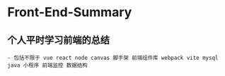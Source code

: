 # Front-End-Summary
  ## 个人平时学习前端的总结
    - 包括不限于 vue react node canvas 脚手架 前端组件库 webpack vite mysql java 小程序 前端监控 数据结构
